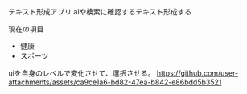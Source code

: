 テキスト形成アプリ
aiや検索に確認するテキスト形成する

現在の項目
- 健康
- スポーツ

uiを自身のレベルで変化させて、選択させる。
https://github.com/user-attachments/assets/ca9ce1a6-bd82-47ea-b842-e86bdd5b3521


